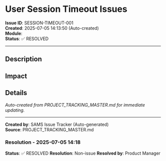 # User Session Timeout Issues

**Issue ID**: SESSION-TIMEOUT-001  
**Created**: 2025-07-05 14:13:50 (Auto-created)  
**Module**:   
**Status**: ✅ RESOLVED

---

## Description



## Impact



## Details

*Auto-created from PROJECT_TRACKING_MASTER.md for immediate updating.*

---

**Created by**: SAMS Issue Tracker (Auto-generated)  
**Source**: PROJECT_TRACKING_MASTER.md

### Resolution - 2025-07-05 14:18
**Status**: ✅ RESOLVED
**Resolution**: Non-issue
**Resolved by**: Product Manager


